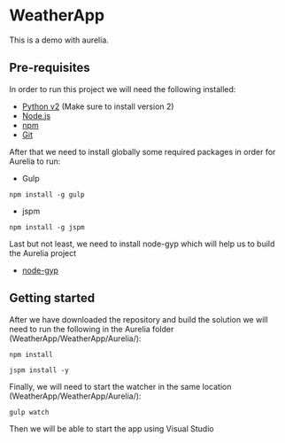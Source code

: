 # WeatherApp

This is a demo with aurelia.

Pre-requisites
--------------

In order to run this project we will need the following installed:

* [Python v2](https://www.python.org/downloads/) (Make sure to install version 2)
* [Node.js](https://nodejs.org/en/)
* [npm](https://github.com/felixrieseberg/npm-windows-upgrade)
* [Git](https://git-scm.com/)

After that we need to install globally some required packages in order for Aurelia to run:

* Gulp
```
npm install -g gulp
```
* jspm
```
npm install -g jspm
```

Last but not least, we need to install node-gyp which will help us to build the Aurelia project

* [node-gyp](https://github.com/nodejs/node-gyp)


Getting started
----------------

After we have downloaded the repository and build the solution we will need to run the following in the Aurelia folder (WeatherApp/WeatherApp/Aurelia/):

```
npm install
```

```
jspm install -y
```

Finally, we will need to start the watcher in the same location (WeatherApp/WeatherApp/Aurelia/):

```
gulp watch
```

Then we will be able to start the app using Visual Studio

